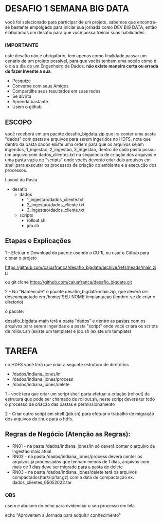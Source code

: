 # DESAFIO 1 SEMANA BIG DATA

você foi selecionado para participar de um projeto, sabemos que encontra-se bastante empolgado para iniciar sua jornada como DEV BIG DATA, então elaboramos um desafio para que você possa treinar suas habilidades.

### IMPORTANTE

este desafio não é obrigatório, tem apenas como finalidade passar um cenário de um projeto possível, para que vocês tenham uma noção como é o dia a dia de um Engenheiro de Dados. 
**não existe maneira certa ou errada de fazer invente a sua**.

* Pesquize
* Converse com seus Amigos
* Compartilhe seus resultados em suas redes
* Se divirta
* Aprenda bastante
* Usem o github

## ESCOPO

você receberá em um pacote desafio_bigdata.zip que ira conter uma pasta "dados" com pastas e arquivos para serem ingeridos no HDFS, note que dentro da pasta dados existe uma ordem para que os arquivos sejam ingeridos, 1_ingestao, 2_ingestao, 3_ingestao, dentro de cada pasta possui um arquivo com dados_clientes.txt na sequencia de criação dos arquivos e uma pasta vazia de "scripts" onde vocês deverão criar dois arquivos em shell para executar os processos de criação do ambiente e a execução dos processos.

Layout da Pasta    
- desafio
    - dados
        - 1_ingestao/dados_cliente.txt
        - 2_ingestao/dados_cliente.txt
        - 3_ingestao/dados_cliente.txt
    - scripts
        - rollout.sh
        - job.sh
       
## Etapas e Explicações

1 - Efetuar o Download do pacote usando o CURL ou usar o Github para clonar o projeto

https://github.com/caiuafranca/desafio_bigdata/archive/refs/heads/main.zip

ou git clone https://github.com/caiuafranca/desafio_bigdata.git

2 - No "Namenode" o pacote desafio_bigdata-main.zip, que deverá ser descompactado em /home/'SEU NOME'/implantacao (lembre-se de criar o diretorio)

o pacote:

desafio_bigdata-main terá a pasta "dados" e dentro as pastas com os arquivos para serem ingeridas e a pasta "script" onde você criara os scripts de rollout.sh (existe um template) e job.sh (existe um template)

# TAREFA
no HDFS você terá que criar a segunte estrutura de diretórios

- /dados/indiana_jones/in
- /dados/indiana_jones/process
- /dados/indiana_jones/delete

1 - você terá que criar um script shell parta efetuar a criação (rollout) da estrutura que pode ser chamado de rollout.sh, neste script deverá ter todo o processo de criação das pastas e permissionamento

2 - Criar outro script em shell (job.sh) para efetuar o trabalho de migração dos arquivos do linux para o hdfs.

## Regras de Negócio (Atenção as Regras):

- RN01 - na pasta /dados/indiana_jones/in só deverá conter o arquivo de ingestão mais atual
- RN02 - na pasta /dados/indiana_jones/process deverá conter os arquivos já processados que tenham menos de 1 dias, arquivos com mais de  1 dias deve ser migrado para a pasta de delete 
- RN03 - na pasta /dados/indiana_jones/delete terá os arquivos compactados(tar/zip/tar.gz) com a data de compactação ex. dados_clientes_05052022.tar

### OBS 

usem e abusem do echo para evidenciar o seu processo em tela

echo "Aproveitem a Jornada para adquirir conhecimento"
